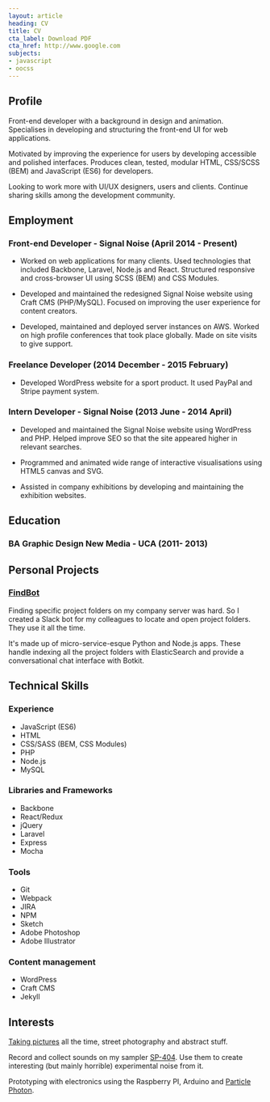 ```yaml
---
layout: article
heading: CV
title: CV
cta_label: Download PDF
cta_href: http://www.google.com
subjects:
- javascript
- oocss
---
```


## Profile
Front-end developer with a background in design and animation. Specialises in developing and structuring the front-end UI for web applications.

Motivated by improving the experience for users by developing accessible and polished interfaces. Produces clean, tested, modular HTML, CSS/SCSS (BEM) and JavaScript (ES6) for developers.

Looking to work more with UI/UX designers, users and clients.  Continue sharing skills among the development community.

## Employment

### Front-end Developer - Signal Noise (April 2014 - Present)
- Worked on web applications for many clients. Used technologies that included Backbone, Laravel, Node.js and React. Structured responsive and cross-browser UI using SCSS (BEM) and CSS Modules.

- Developed and maintained the redesigned Signal Noise website using Craft CMS (PHP/MySQL). Focused on improving the user experience for content creators.

- Developed, maintained and deployed server instances on AWS. Worked on high profile conferences that took place globally. Made on site visits to give support.

### Freelance Developer (2014 December - 2015 February)
- Developed WordPress website for a sport product. It used PayPal and Stripe payment system.

### Intern Developer - Signal Noise (2013 June - 2014 April)
- Developed and maintained the Signal Noise website using WordPress and PHP. Helped improve SEO so that the site appeared higher in relevant searches.

- Programmed and animated wide range of interactive visualisations using HTML5 canvas and SVG.

- Assisted in company exhibitions by developing and maintaining the exhibition websites.


## Education
### BA Graphic Design New Media - UCA (2011- 2013)

## Personal Projects
### [FindBot](/work/findbot)
Finding specific project folders on my company server was hard. So I created a Slack bot for my colleagues to locate and open project folders. They use it all the time.

It's made up of micro-service-esque Python and Node.js apps. These handle indexing all the project folders with ElasticSearch and provide a conversational chat interface with Botkit.

## Technical Skills
### Experience
- JavaScript (ES6)
- HTML
- CSS/SASS (BEM, CSS Modules)
- PHP
- Node.js
- MySQL

### Libraries and Frameworks
- Backbone
- React/Redux
- jQuery
- Laravel
- Express
- Mocha

### Tools
- Git
- Webpack
- JIRA
- NPM
- Sketch
- Adobe Photoshop
- Adobe Illustrator

### Content management
- WordPress
- Craft CMS
- Jekyll

## Interests
[Taking pictures](https://www.instagram.com/gnormanperry/) all the time, street photography and abstract stuff.

Record and collect sounds on my sampler [SP-404](https://en.wikipedia.org/wiki/Roland_SP-404). Use them to create interesting (but mainly horrible) experimental noise from it.

Prototyping with electronics using the Raspberry PI, Arduino and [Particle Photon](https://www.particle.io/products/hardware/photon-wifi-dev-kit).

